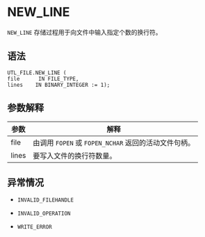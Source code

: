 NEW_LINE 
=============================

`NEW_LINE` 存储过程用于向文件中输入指定个数的换行符。

语法 
-----------------------

```unknow
UTL_FILE.NEW_LINE (
file      IN FILE_TYPE,
lines    IN BINARY_INTEGER := 1);
```



参数解释 
-------------------------



|  参数   |                   解释                   |
|-------|----------------------------------------|
| file  | 由调用 `FOPEN` 或 `FOPEN_NCHAR` 返回的活动文件句柄。 |
| lines | 要写入文件的换行符数量。                           |



异常情况 
-------------------------

* `INVALID_FILEHANDLE`

  

* `INVALID_OPERATION`

  

* `WRITE_ERROR`

  



